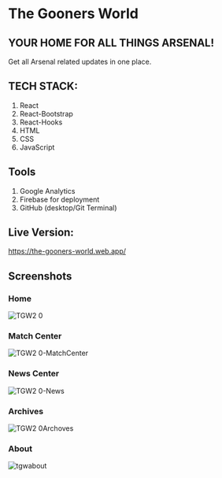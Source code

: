 # The Gooners World
## YOUR HOME FOR ALL THINGS ARSENAL!
Get all Arsenal related updates in one place.

## TECH STACK:
1. React
2. React-Bootstrap
3. React-Hooks
4. HTML
5. CSS
6. JavaScript

## Tools
1. Google Analytics
2. Firebase for deployment
3. GitHub (desktop/Git Terminal)

## Live Version:
https://the-gooners-world.web.app/

## Screenshots

### Home
![TGW2 0](https://user-images.githubusercontent.com/43330221/119597814-5fd64c80-bda7-11eb-95c3-9eacade3e5e9.png)
### Match Center
![TGW2 0-MatchCenter](https://user-images.githubusercontent.com/43330221/119597816-6238a680-bda7-11eb-8b3b-5c54bae06ebc.png)
### News Center
![TGW2 0-News](https://user-images.githubusercontent.com/43330221/119597822-649b0080-bda7-11eb-80b0-498a99c473a7.png)
### Archives
![TGW2 0Archoves](https://user-images.githubusercontent.com/43330221/119597825-65cc2d80-bda7-11eb-84e3-2e592601c463.png)
### About
![tgwabout](https://user-images.githubusercontent.com/43330221/119597835-69f84b00-bda7-11eb-9d4b-0cefcbb579f2.png)

